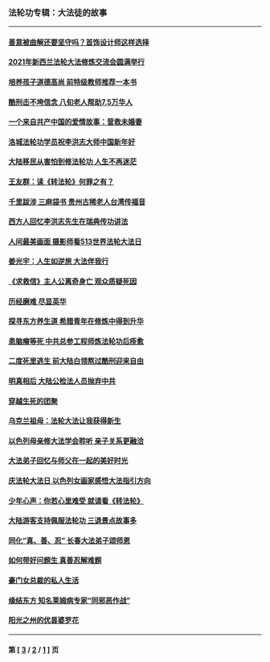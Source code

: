 ### 法轮功专辑：大法徒的故事
---
#### [善意被曲解还要坚守吗？首饰设计师这样选择](../../pages/nf1147481/n13077575.md?07140430) 
#### [2021年新西兰法轮大法修炼交流会圆满举行](../../pages/nf1147481/n13033149.md?07140430) 
#### [培养孩子道德高尚 前特级教师推荐一本书](../../pages/nf1147481/n12938640.md?07140430) 
#### [酷刑击不垮信念 八旬老人帮助7.5万华人](../../pages/nf1147481/n12880712.md?07140430) 
#### [一个来自共产中国的爱情故事：营救未婚妻](../../pages/nf1147481/n12778386.md?07140430) 
#### [洛城法轮功学员祝李洪志大师中国新年好](../../pages/nf1147481/n12724685.md?07140430) 
#### [大陆移民从害怕到修法轮功 人生不再迷茫](../../pages/nf1147481/n12414325.md?07140430) 
#### [王友群：读《转法轮》何罪之有？](../../pages/nf1147481/n12408647.md?07140430) 
#### [千里跋涉 三麻袋书 贵州古稀老人台湾传福音](../../pages/nf1147481/n12198750.md?07140430) 
#### [西方人回忆李洪志先生在瑞典传功讲法](../../pages/nf1147481/n12099607.md?07140430) 
#### [人间最美画面 摄影师看513世界法轮大法日](../../pages/nf1147481/n12094118.md?07140430) 
#### [姜光宇：人生如逆旅 大法伴我行](../../pages/nf1147481/n12088664.md?07140430) 
#### [《求救信》主人公离奇身亡 观众质疑死因](../../pages/nf1147481/n11845215.md?07140430) 
#### [历经磨难 尽显英华](../../pages/nf1147481/n11723297.md?07140430) 
#### [探寻东方养生道 希腊青年在修炼中得到升华](../../pages/nf1147481/n11494502.md?07140430) 
#### [患脑瘤等死 中共总参工程师炼法轮功后痊愈](../../pages/nf1147481/n11466682.md?07140430) 
#### [二度死里逃生 前大陆白领熬过酷刑迎来自由](../../pages/nf1147481/n11368594.md?07140430) 
#### [明真相后 大陆公检法人员抛弃中共](../../pages/nf1147481/n11358618.md?07140430) 
#### [穿越生死的团聚](../../pages/nf1147481/n11258922.md?07140430) 
#### [乌克兰祖母：法轮大法让我获得新生](../../pages/nf1147481/n11269457.md?07140430) 
#### [以色列母亲修大法学会聆听 亲子关系更融洽](../../pages/nf1147481/n11268195.md?07140430) 
#### [大法弟子回忆与师父在一起的美好时光](../../pages/nf1147481/n11267759.md?07140430) 
#### [庆法轮大法日 以色列女画家感悟大法指引方向](../../pages/nf1147481/n11267735.md?07140430) 
#### [少年心声：你若心里难受 就请看《转法轮》](../../pages/nf1147481/n11267496.md?07140430) 
#### [大陆游客支持佩服法轮功 三退景点故事多](../../pages/nf1147481/n11267378.md?07140430) 
#### [同化“真、善、忍” 长春大法弟子颂师恩](../../pages/nf1147481/n11266497.md?07140430) 
#### [如何带好问题生 真善忍解难题](../../pages/nf1147481/n11243655.md?07140430) 
#### [豪门女总裁的私人生活](../../pages/nf1147481/n10127794.md?07140430) 
#### [缘结东方 知名莱姆病专家“同邪恶作战”](../../pages/nf1147481/n10682468.md?07140430) 
#### [阳光之州的优昙婆罗花](../../pages/nf1147481/n10546697.md?07140430) 

---
#### 第 [ [3](./3.md?07140430) / [2](./2.md?07140430) / [1](./1.md?07140430) ] 页
